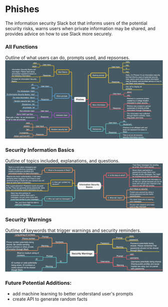 # Phishes
The information security Slack bot that informs users of the potential security risks, warns users when private information may be shared, and provides advice on how to use Slack more securely.
  
### All Functions
Outline of what users can do, prompts used, and repsonses.
![alt text](https://github.com/gwnch/Phishes/blob/master/images/allfuncts.png)
  
### Security Information Basics
Outline of topics included, explanations, and questions.
![alt text](https://github.com/gwnch/Phishes/blob/master/images/infosecbasics.png)
  
### Security Warnings
Outline of keywords that trigger warnings and security reminders.
![alt text](https://github.com/gwnch/Phishes/blob/master/images/securitywarnings.png)
  
### Future Potential Additions:
  - add machine learning to better understand user's prompts
  - create API to generate random facts
